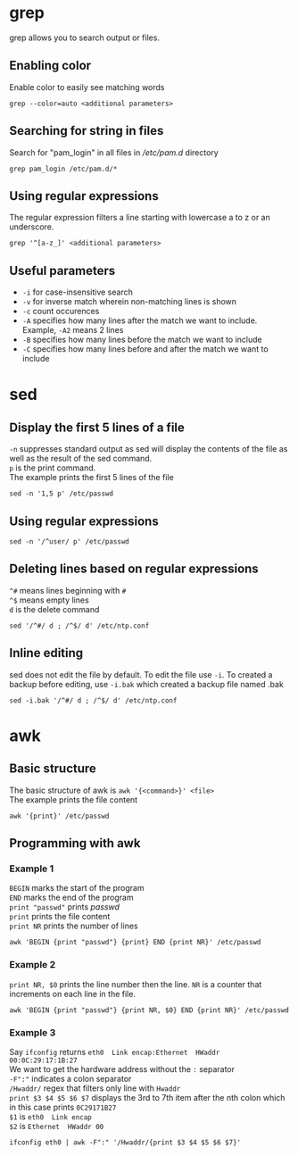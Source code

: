 # grep
grep allows you to search output or files.

## Enabling color
Enable color to easily see matching words
```
grep --color=auto <additional parameters>
```

## Searching for string in files
Search for "pam_login" in all files in _/etc/pam.d_ directory
```
grep pam_login /etc/pam.d/*
```

## Using regular expressions
The regular expression filters a line starting with lowercase a to z or an underscore.
```
grep '^[a-z_]' <additional parameters>
```

## Useful parameters
* `-i` for case-insensitive search
* `-v` for inverse match wherein non-matching lines is shown
* `-c` count occurences
* `-A` specifies how many lines after the match we want to include. Example, `-A2` means 2 lines
* `-B` specifies how many lines before the match we want to include
* `-C` specifies how many lines before and after the match we want to include


# sed
## Display the first 5 lines of a file
`-n` suppresses standard output as sed will display the contents of the file as well as the result of the sed command.\
`p` is the print command.\
The example prints the first 5 lines of the file
```
sed -n '1,5 p' /etc/passwd
```

## Using regular expressions
```
sed -n '/^user/ p' /etc/passwd
```

## Deleting lines based on regular expressions
`^#` means lines beginning with `#`\
`^$` means empty lines\
`d` is the delete command
```
sed '/^#/ d ; /^$/ d' /etc/ntp.conf
```

## Inline editing
sed does not edit the file by default. To edit the file use `-i`.
To created a backup before editing, use `-i.bak` which created a backup file named <file>.bak
```
sed -i.bak '/^#/ d ; /^$/ d' /etc/ntp.conf
```
  
# awk
## Basic structure
The basic structure of awk is `awk '{<command>}' <file>`\
The example prints the file content
```
awk '{print}' /etc/passwd
```

## Programming with awk
### Example 1
`BEGIN` marks the start of the program\
`END` marks the end of the program\
`print "passwd"` prints _passwd_\
`print` prints the file content\
`print NR` prints the number of lines
```
awk 'BEGIN {print "passwd"} {print} END {print NR}' /etc/passwd
```

### Example 2
`print NR, $0` prints the line number then the line. `NR` is a counter that increments on each line in the file.
```
awk 'BEGIN {print "passwd"} {print NR, $0} END {print NR}' /etc/passwd
```

### Example 3
Say `ifconfig` returns `eth0  Link encap:Ethernet  HWaddr 00:0C:29:17:1B:27`\
We want to get the hardware address without the `:` separator\
`-F":"` indicates a colon separator\
`/Hwaddr/` regex that filters only line with `Hwaddr`\
`print $3 $4 $5 $6 $7` displays the 3rd to 7th item after the nth colon which in this case prints `0C29171B27`\
`$1` is `eth0  Link encap`\
`$2` is `Ethernet  HWaddr 00`
```
ifconfig eth0 | awk -F":" '/Hwaddr/{print $3 $4 $5 $6 $7}'
```

